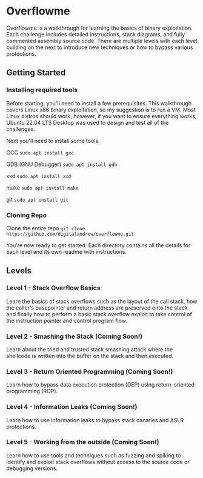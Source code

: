 # Overflowme

Overflowme is a walkthrough for learning the basics of binary exploitation. Each challenge includes detailed instructions, stack diagrams, and fully commented assembly source code.
There are multiple levels with each level building on the next to introduce new techniques or how to bypass various protections. 

## Getting Started

### Installing required tools

Before starting, you'll need to install a few prerequisites. This walkthrough covers Linux x86 binary exploitation, so my suggestion is to run a VM. Most Linux distros should work; however, if you want to ensure everything works, Ubuntu 22.04 LTS Desktop was used to design and test all of the challenges.

Next you'll need to install some tools.

GCC
`sudo apt install gcc`

GDB (GNU Debugger)
`sudo apt install gdb`

xxd
`sudo apt install xxd`

make
`sudo apt install make`

git
`sudo apt install git`

### Cloning Repo
Clone the entire repo
`git clone https://github.com/digitalandrew/overflowme.git`

You're now ready to get started. Each directory contains all the details for each level and its own readme with instructions.

## Levels

### Level 1 - Stack Overflow Basics
Learn the basics of stack overflows such as the layout of the call stack, how the caller's basepointer and return address are preserved onto the stack and finally how to perform a basic stack overflow exploit to take control of the instruction pointer and control program flow. 

### Level 2 - Smashing the Stack (Coming Soon!)
Learn about the tried and trusted stack smashing attack where the shellcode is written into the buffer on the stack and then executed.

### Level 3 - Return Oriented Programming (Coming Soon!)
Learn how to bypass data execution protection (DEP) using return-oriented programming (ROP).

### Level 4 - Information Leaks (Coming Soon!)
Learn how to use information leaks to bypass stack canaries and ASLR protections. 

### Level 5 - Working from the outside (Coming Soon!)
Learn how to use tools and techniques such as fuzzing and spiking to identify and exploit stack overflows without access to the source code or debugging versions. 





